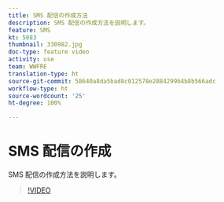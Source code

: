 ```yaml
---
title: SMS 配信の作成方法
description: SMS 配信の作成方法を説明します。
feature: SMS
kt: 5083
thumbnail: 330982.jpg
doc-type: feature video
activity: use
team: WWFRE
translation-type: ht
source-git-commit: 58640a8da5bad8c012578e2884299b4b8b566adc
workflow-type: ht
source-wordcount: '25'
ht-degree: 100%

---
```



# SMS 配信の作成

SMS 配信の作成方法を説明します。

>[!VIDEO](https://video.tv.adobe.com/v/330982)
